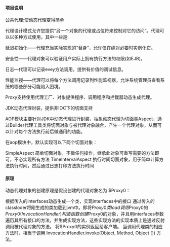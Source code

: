 #### 项目说明

公共代理:使动态代理变得简单

代理设计模式允许您提供“另一个对象的代理或占位符来控制对它的访问”。代理可以以多种方式使用，其中一些是:

延迟初始化——代理充当实际实现的“替身”，允许仅在绝对必要时实例化它。

安全性——代理对象可以验证用户实际上拥有执行方法的权限(如EJB)。

日志—代理可以记录evey方法调用，提供有价值的调试信息。

性能监视——代理可以将每个方法调用记录到性能监视器，允许系统管理员查看系统的哪些部分可能陷入困境。

Proxy支持使用代理工厂、对象提供程序、调用程序和拦截器动态生成代理。

JDK动态代理封装，提供非IOC下的切面支持

AOP模块主要针对JDK中动态代理进行封装，抽象动态代理为切面类Aspect，通过Builder代理工具类将切面对象与被代理对象融合，产生一个代理对象，从而可以针对每个方法执行前后做通用的功能。

在aop模块中，默认实现可以下两个切面对象：

SimpleAspect 简单切面对象，不做任何操作，继承此对象可重写需要的方法即可，不必实现所有方法 TimeIntervalAspect 执行时间切面对象，用于简单计算方法执行时间，然后通过日志打印方法执行时间

#### 原理

动态代理对象的创建原理是假设创建的代理对象名为 $Proxy0：

根据传入的interfaces动态生成一个类，实现interfaces中的接口 通过传入的classloder将刚生成的类加载到jvm中。即将$Proxy0类load 调用$Proxy0的$Proxy0(InvocationHandler)
构造函数 创建$Proxy0的对象，并且用interfaces参数遍历其所有接口的方法，并生成实现方法，这些实现方法的实现本质上是通过反射调用被代理对象的方法。 将$Proxy0的实例返回给客户端。 当调用代理类的相应方法时，相当于调用
InvocationHandler.invoke(Object, Method, Object []) 方法。